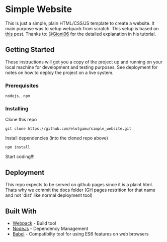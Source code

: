 # Simple Website

This is just a simple, plain HTML/CSS/JS template to create a website. It main purpose was to setup webpack from scratch.
This setup is based on [this](https://medium.com/@jonas_duri/build-a-landing-page-with-webpack-4-6efe83deb7fe) post.
Thanks to: [@Gioni06](https://github.com/Gioni06) for the detailed explanation in his tutorial.

## Getting Started

These instructions will get you a copy of the project up and running on your local machine for development and testing purposes. See deployment for notes on how to deploy the project on a live system.

### Prerequisites

```
nodejs, npm
```

### Installing

Clone this repo

```
git clone https://github.com/elotgamu/simple_website.git
```

Install dependencies (into the cloned repo above)

```
npm install
```

Start coding!!!

## Deployment

This repo expects to be served on github pages since it is a plaint html. Thats why we commit the docs folder (GH pages restrition for that name and not 'dist' like normal deployment tool)

## Built With

- [Webpack](https://webpack.js.org/) - Build tool
- [NodeJs](https://nodejs.org/en/) - Dependency Management
- [Babel](https://babeljs.io/) - Compatibilty tool for using ES6 features on web browsers
